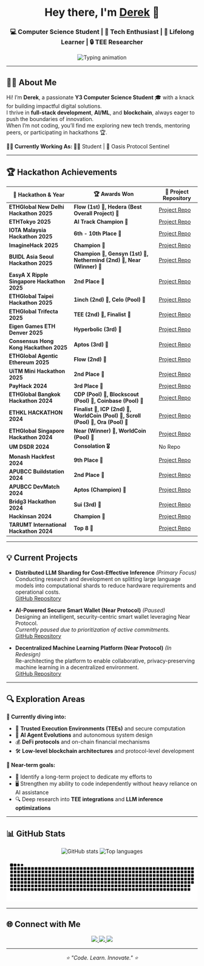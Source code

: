 <!-- Profile Header -->
<h1 align="center">Hey there, I'm <a href="#">Derek</a> 👋</h1>
<h3 align="center">💻 Computer Science Student | 🚀 Tech Enthusiast | 🌱 Lifelong Learner | 🔒 TEE Researcher</h3>

<p align="center">
  <img src="https://readme-typing-svg.herokuapp.com?color=00F78D&size=22&center=true&vCenter=true&width=500&lines=Full+Stack+Developer;Machine+Learning+Explorer;Open+Source+Contributor;Hackathon+Enthusiats+%F0%9F%8F%86" alt="Typing animation" />
</p>

---

## 🧑‍💻 About Me  

Hi! I’m **Derek**, a passionate **Y3 Computer Science Student** 🎓 with a knack for building impactful digital solutions.  
I thrive in **full-stack development**, **AI/ML**, and **blockchain**, always eager to push the boundaries of innovation.  
When I’m not coding, you’ll find me exploring new tech trends, mentoring peers, or participating in hackathons 🏆. 

<strong>🧑‍💻 Currently Working As: </strong> 🧑‍🎓 Student  |   🚀 Oasis Protocol Sentinel


---

## 🏆 Hackathon Achievements  

| 📅 Hackathon & Year | 🏆 Awards Won | 🔗 Project Repository |
|-------------------|-----------------------------------------------|-----------------------|
| **ETHGlobal New Delhi Hackathon 2025** | **Flow (1st) 🥇, Hedera (Best Overall Project) 🥇**  | [Project Repo](https://github.com/derek2403/ethindia) |
| **ETHTokyo 2025** | **AI Track Champion** 🥇 | [Project Repo](https://github.com/derek2403/ethtokyo) |
| **IOTA Malaysia Hackathon 2025** | **6th - 10th Place** 🎯 | [Project Repo](https://github.com/derek2403/iota-hackathon) |
| **ImagineHack 2025** | **Champion** 🥇 | [Project Repo](https://github.com/derek2403/tt) |
| **BUIDL Asia Seoul Hackathon 2025** | **Champion 🥇, Gensyn (1st) 🥇, Nethermind (2nd) 🥈, Near (Winner) 🏅** | [Project Repo](https://github.com/derek2403/CureMeBaby) |
| **EasyA X Ripple Singapore Hackathon 2025** | **2nd Place** 🥈 | [Project Repo](https://github.com/derek2403/EasyA-Wiser) |
| **ETHGlobal Taipei Hackathon 2025** | **1inch (2nd) 🥈, Celo (Pool) 🏅** | [Project Repo](https://github.com/derek2403/memest-cutest-platform) |
| **ETHGlobal Trifecta 2025** | **TEE (2nd) 🥈, Finalist 🎯** | [Project Repo](https://github.com/derek2403/TeeTee) |
| **Eigen Games ETH Denver 2025** | **Hyperbolic (3rd)** 🥉 | [Project Repo](https://github.com/derek2403/Hyperbolic-AgentKit) |
| **Consensus Hong Kong Hackathon 2025** | **Aptos (3rd)** 🥉 | [Project Repo](https://github.com/derek2403/grand-theft-aptos) |
| **ETHGlobal Agentic Ethereum 2025** | **Flow (2nd)** 🥈 | [Project Repo](https://github.com/derek2403/4AI-1Human) |
| **UiTM Mini Hackathon 2025** | **2nd Place** 🥈 | [Project Repo](https://github.com/JingYuan0926/solananft) |
| **PayHack 2024** | **3rd Place** 🥉 | [Project Repo](https://github.com/derek2403/payhack) |
| **ETHGlobal Bangkok Hackathon 2024** | **CDP (Pool) 🏅, Blockscout (Pool) 🏅, Coinbase (Pool) 🏅** | [Project Repo](https://github.com/derek2403/eThAi) |
| **ETHKL HACKATHON 2024** | **Finalist 🎯, ICP (2nd) 🥈, WorldCoin (Pool) 🏅, Scroll (Pool) 🏅, Ora (Pool) 🏅** | [Project Repo](https://github.com/derek2403/AI-Food-Rating-App) |
| **ETHGlobal Singapore Hackathon 2024** | **Near (Winner) 🏅, WorldCoin (Pool) 🏅** | [Project Repo](https://github.com/derek2403/NEARer) |
| **UM DSDR 2024** | **Consolation 🎖️** | No Repo |
| **Monash Hackfest 2024** | **9th Place** 🎯 | [Project Repo](https://github.com/JingYuan0926/Hackfest) |
| **APUBCC Buildstation 2024** | **2nd Place** 🥈 | [Project Repo](https://github.com/derek2403/Solana-AI-Blink-Platform) |
| **APUBCC DevMatch 2024** | **Aptos (Champion)** 🥇 | [Project Repo](https://github.com/derek2403/Devmatch) |
| **Bridg3 Hackathon 2024** | **Sui (3rd)** 🥉 | [Project Repo](https://github.com/derek2403/Learn2) |
| **Hackinsan 2024** | **Champion** 🥇 | [Project Repo](https://github.com/derek2403/Motion-Capture-Web-App) |
| **TARUMT International Hackathon 2024** | **Top 8** 🎯 | [Project Repo](https://github.com/derek2403/Cybersecurity-Encryption-Decryption-Project) |

---

## 💡 Current Projects

- **Distributed LLM Sharding for Cost-Effective Inference** *(Primary Focus)*  
  Conducting research and development on splitting large language models into computational shards to reduce hardware requirements and operational costs.  
  [GitHub Repository](https://github.com/TeeeeeTeeeee)

- **AI-Powered Secure Smart Wallet (Near Protocol)** *(Paused)*  
  Designing an intelligent, security-centric smart wallet leveraging Near Protocol.  
  *Currently paused due to prioritization of active commitments.*  
  [GitHub Repository](https://github.com/derek2403/Near-Smart-Wallet)

- **Decentralized Machine Learning Platform (Near Protocol)** *(In Redesign)*  
  Re-architecting the platform to enable collaborative, privacy-preserving machine learning in a decentralized environment.  
  [GitHub Repository](https://github.com/derek2403/HowToTrainYourModel)


---

## 🔍 Exploration Areas  

**🌱 Currently diving into:**  
- 🔐 **Trusted Execution Environments (TEEs)** and secure computation  
- 🤖 **AI Agent Evolutions** and autonomous system design  
- 💰 **DeFi protocols** and on-chain financial mechanisms  
- 🛠 **Low-level blockchain architectures** and protocol-level development  

**📌 Near-term goals:**  
- 🎯 Identify a long-term project to dedicate my efforts to  
- 🖥️ Strengthen my ability to code independently without heavy reliance on AI assistance  
- 🔍 Deep research into **TEE integrations** and **LLM inference optimizations**  

---

## 📊 GitHub Stats  

<p align="center">
  <img src="https://github-readme-stats.vercel.app/api?username=derek2403&show_icons=true&theme=radical" alt="GitHub stats" height="180" />
  <img src="https://github-readme-stats.vercel.app/api/top-langs/?username=derek2403&layout=compact&theme=radical" alt="Top languages" height="180" />
</p>

<p align="center">
  <img alt="github contribution grid snake animation" src="https://raw.githubusercontent.com/Niefee/niefee/master/assets/github-contribution-grid-snake.svg">
</p>

---

## 🌐 Connect with Me  

<p align="center">
  <a href="https://linkedin.com/in/derek2403" target="_blank">
    <img src="https://img.shields.io/badge/LinkedIn-%230077B5.svg?style=for-the-badge&logo=linkedin&logoColor=white"/>
  </a>
  <a href="mailto:derekliew0@gmail.com">
    <img src="https://img.shields.io/badge/Email-%23EA4335.svg?style=for-the-badge&logo=gmail&logoColor=white"/>
  </a>
  <a href="https://twitter.com/derek2403" target="_blank">
    <img src="https://img.shields.io/badge/Twitter-%231DA1F2.svg?style=for-the-badge&logo=twitter&logoColor=white"/>
  </a>
</p>

---

<p align="center">
  <i>⭐ "Code. Learn. Innovate." ⭐</i>
</p>
